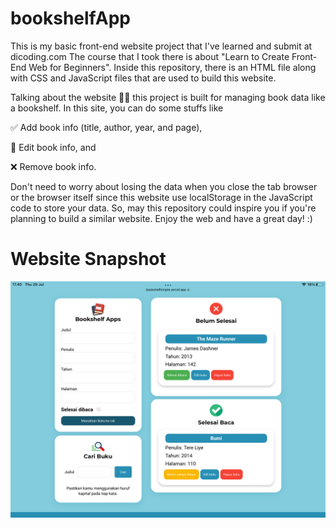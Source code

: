 # bookshelfApp


This is my basic front-end website project that I've learned and submit at dicoding.com
The course that I took there is about "Learn to Create Front-End Web for Beginners". 
Inside this repository, there is an HTML file along with CSS and JavaScript files that are used to build this website.




Talking about the website 💁‍♂️ 
this project is built for managing book data like a bookshelf. In this site, you can do some stuffs like




✅ Add book info (title, author, year, and page),

📝 Edit book info, and

❌ Remove book info.




Don't need to worry about losing the data when you close the tab browser or the browser itself since this website use localStorage in the JavaScript code to store your data. 
So, may this repository could inspire you if you're planning to build a similar website. 
Enjoy the web and have a great day! :)


# Website Snapshot

![snapshot bookshelfApp](/assets/snapshot.PNG)
